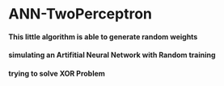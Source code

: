 # ANN-TwoPerceptron
#### This little algorithm is able to generate random weights
#### simulating an Artifitial Neural Network with Random training
#### trying to solve XOR Problem
